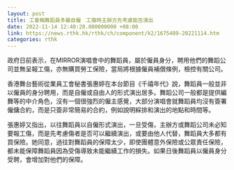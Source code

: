 ```yaml
---
layout: post
title: 工會稱舞蹈員多屬自僱　工傷時主辦方先考慮能否演出
date: 2022-11-14 12:40:28.000000000 +08:00
link: https://news.rthk.hk/rthk/ch/component/k2/1675489-20221114.htm
categories: rthk
---
```


政府日前表示，在MIRROR演唱會中的舞蹈員，屬於僱員身分，聘用他們的舞蹈公司並無呈報工傷，亦無購買勞工保險，當局將根據僱員補償條例，檢控有關公司。

香港舞台藝術從業員工會秘書張惠婷在本台節目《千禧年代》說，舞蹈員一般並非以僱員的身分聘用，而是自僱或自由人的形式演出居多。舞蹈公司一般都是提供編舞等的中介角色，沒有一個很強烈的僱主感覺，大部分演唱會就舞蹈員均沒有簽署僱傭合約，而是只簽非常簡易的合約，例如說明綵排和演出的地點和時間等。

張惠婷又指出，以往舞蹈員以自僱形式演出，一旦受傷，主辦方或舞蹈公司未必知要報工傷，而是先考慮傷者是否可以繼續演出，或要由他人代替，舞蹈員大多都有買保險。她同意，過往對舞蹈員的保障太少，即使團體意外保險或公眾責任保險，都未能保障舞蹈員因為受傷導致未能繼續工作的損失。如果日後舞蹈員以僱員身分受聘，會增加對他們的保障。
